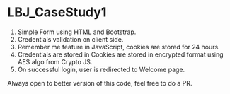 # LBJ_CaseStudy1

1. Simple Form using HTML and Bootstrap. 
2. Credentials validation on client side. 
3. Remember me feature in JavaScript, cookies are stored for 24 hours.
4. Credentials are stored in Cookies are stored in encrypted format using AES algo from Crypto JS.
5. On successful login, user is redirected to Welcome page.

Always open to better version of this code, feel free to do a PR.
